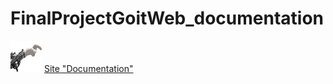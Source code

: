 # FinalProjectGoitWeb_documentation

<a href="[https://it-school-goit.github.io/FinalProjectGoitWeb/](https://it-school-goit.github.io/FinalProjectGoitWeb/)"><img src="newsletter.png" alt="Назва зображення" width="50" height="50"></a>  [Site "Documentation"](https://it-school-goit.github.io/FinalProjectGoitWeb/)  
